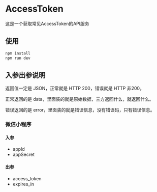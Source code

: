 # AccessToken

这是一个获取常见AccessToken的API服务

## 使用

```bash
npm install
npm run dev
```

## 入参出参说明

返回值一定是 JSON，正常就是 HTTP 200，错误就是 HTTP 非200。

正常返回的是 data，里面装的就是原始数据，三方返回什么，就返回什么。

错误返回的是 error，里面装的就是错误信息，没有错误码，只有错误信息。

### 微信小程序

#### 入参

- appId
- appSecret

#### 出参

- access_token
- expires_in
